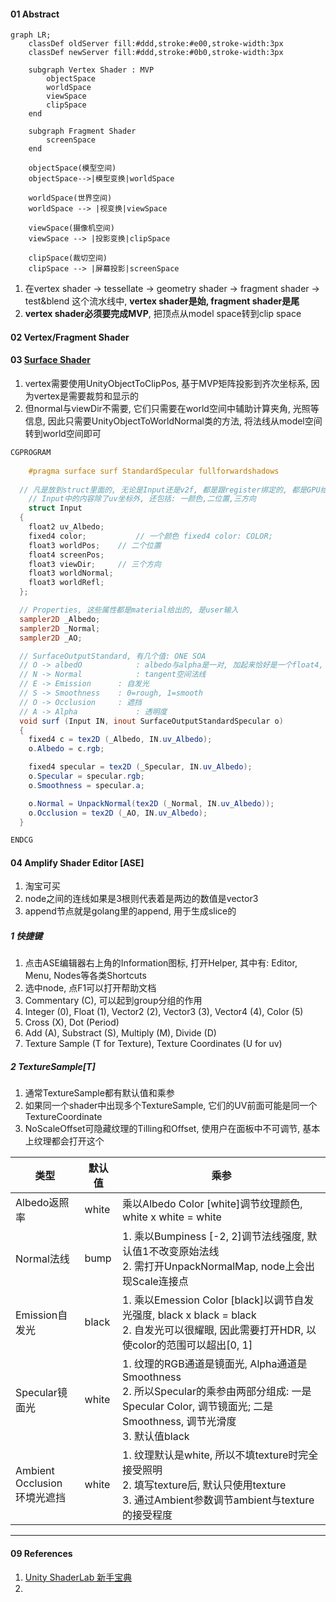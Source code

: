 

#### 01 Abstract

```mermaid
graph LR;
    classDef oldServer fill:#ddd,stroke:#e00,stroke-width:3px
    classDef newServer fill:#ddd,stroke:#0b0,stroke-width:3px

    subgraph Vertex Shader : MVP
    	objectSpace
    	worldSpace
    	viewSpace
    	clipSpace
    end
    
    subgraph Fragment Shader
    	screenSpace
    end
    
    objectSpace(模型空间)
    objectSpace-->|模型变换|worldSpace
    
    worldSpace(世界空间)
    worldSpace --> |视变换|viewSpace
    
    viewSpace(摄像机空间)
    viewSpace --> |投影变换|clipSpace
    
    clipSpace(裁切空间)
    clipSpace --> |屏幕投影|screenSpace

```

1. 在vertex shader -> tessellate -> geometry shader -> fragment shader -> test&blend 这个流水线中, **vertex shader是始, fragment shader是尾**
2. **vertex shader必须要完成MVP**, 把顶点从model space转到clip space



#### 02 Vertex/Fragment Shader



#### 03 [Surface Shader](https://docs.unity3d.com/Manual/SL-SurfaceShaders.html)

1. vertex需要使用UnityObjectToClipPos, 基于MVP矩阵投影到齐次坐标系, 因为vertex是需要裁剪和显示的
2. 但normal与viewDir不需要, 它们只需要在world空间中辅助计算夹角, 光照等信息, 因此只需要UnityObjectToWorldNormal类的方法, 将法线从model空间转到world空间即可 



```glsl
CGPROGRAM
  
	#pragma surface surf StandardSpecular fullforwardshadows
  
  // 凡是放到struct里面的, 无论是Input还是v2f, 都是跟register绑定的, 都是GPU给出的
	// Input中的内容除了uv坐标外, 还包括: 一颜色,二位置,三方向
	struct Input
  {
    float2 uv_Albedo;
    fixed4 color;			// 一个颜色 fixed4 color: COLOR;
    float3 worldPos;	// 二个位置
    float4 screenPos;
    float3 viewDir;		// 三个方向
    float3 worldNormal;
    float3 worldRefl;
  };

  // Properties, 这些属性都是material给出的, 是user输入 
  sampler2D _Albedo;
  sampler2D _Normal;
  sampler2D _AO;

  // SurfaceOutputStandard, 有几个值: ONE SOA
  // O -> albedO 			: albedo与alpha是一对, 加起来恰好是一个float4, 因此albedo是rgb
  // N -> Normal			: tangent空间法线
  // E -> Emission		: 自发光
  // S -> Smoothness	: 0=rough, 1=smooth
  // O -> Occlusion		: 遮挡
  // A -> Alpha				: 透明度
  void surf (Input IN, inout SurfaceOutputStandardSpecular o)
  {
    fixed4 c = tex2D (_Albedo, IN.uv_Albedo);
    o.Albedo = c.rgb;

    fixed4 specular = tex2D (_Specular, IN.uv_Albedo);
    o.Specular = specular.rgb;
    o.Smoothness = specular.a;

    o.Normal = UnpackNormal(tex2D (_Normal, IN.uv_Albedo));
    o.Occlusion = tex2D (_AO, IN.uv_Albedo);
  }

ENDCG

```





#### 04 Amplify Shader Editor [ASE]

1. 淘宝可买
2. node之间的连线如果是3根则代表着是两边的数值是vector3
3. append节点就是golang里的append, 用于生成slice的



##### 1 快捷键

1. 点击ASE编辑器右上角的Information图标, 打开Helper, 其中有: Editor, Menu, Nodes等各类Shortcuts
2. 选中node, 点F1可以打开帮助文档
3. Commentary (C), 可以起到group分组的作用
4. Integer (0), Float (1),  Vector2 (2), Vector3 (3), Vector4 (4), Color (5)
5. Cross (X), Dot (Period)
6. Add (A), Substract (S), Multiply (M), Divide (D)
7. Texture Sample (T for Texture), Texture Coordinates (U for uv)



##### 2 TextureSample[T]

1. 通常TextureSample都有默认值和乘参
2. 如果同一个shader中出现多个TextureSample, 它们的UV前面可能是同一个TextureCoordinate
3. NoScaleOffset可隐藏纹理的Tilling和Offset, 使用户在面板中不可调节, 基本上纹理都会打开这个



| 类型                              | 默认值 | 乘参                                                         |
| --------------------------------- | ------ | ------------------------------------------------------------ |
| Albedo返照率                      | white  | 乘以Albedo Color [white]调节纹理颜色, white x white = white  |
| Normal法线                        | bump   | 1. 乘以Bumpiness [-2, 2]调节法线强度, 默认值1不改变原始法线<br />2. 需打开UnpackNormalMap, node上会出现Scale连接点 |
| Emission自发光                    | black  | 1. 乘以Emession Color [black]以调节自发光强度, black x black = black<br />2. 自发光可以很耀眼, 因此需要打开HDR, 以使color的范围可以超出[0, 1] |
| Specular镜面光                    | white  | 1. 纹理的RGB通道是镜面光, Alpha通道是Smoothness<br />2. 所以Specular的乘参由两部分组成: 一是Specular Color, 调节镜面光; 二是Smoothness, 调节光滑度<br />3. 默认值black |
| Ambient Occlusion<br />环境光遮挡 | white  | 1. 纹理默认是white, 所以不填texture时完全接受照明<br />2. 填写texture后, 默认只使用texture<br />3. 通过Ambient参数调节ambient与texture的接受程度 |







----

#### 09 References

1. [Unity ShaderLab 新手宝典](https://github.com/FaithTong/UnityShaderLabTutorial)
2. 